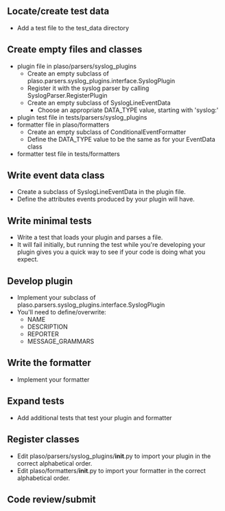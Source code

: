 ## Locate/create test data
* Add a test file to the test_data directory

## Create empty files and classes
* plugin file in plaso/parsers/syslog_plugins
  * Create an empty subclass of plaso.parsers.syslog_plugins.interface.SyslogPlugin
  * Register it with the syslog parser by calling SyslogParser.RegisterPlugin
  * Create an empty subclass of SyslogLineEventData
    * Choose an appropriate DATA_TYPE value, starting with 'syslog:'
* plugin test file in tests/parsers/syslog_plugins
* formatter file in plaso/formatters
  * Create an empty subclass of ConditionalEventFormatter
  * Define the DATA_TYPE value to be the same as for your EventData class
* formatter test file in tests/formatters

## Write event data class

* Create a subclass of SyslogLineEventData in the plugin file.
* Define the attributes events produced by your plugin will have.

## Write minimal tests
* Write a test that loads your plugin and parses a file. 
* It will fail initially, but running the test while you're developing your plugin gives you a quick way to see if your code is doing what you expect.
## Develop plugin
* Implement your subclass of plaso.parsers.syslog_plugins.interface.SyslogPlugin
* You'll need to define/overwrite:
  * NAME
  * DESCRIPTION
  * REPORTER
  * MESSAGE_GRAMMARS
## Write the formatter
*  Implement your formatter
## Expand tests
* Add additional tests that test your plugin and formatter
## Register classes
* Edit plaso/parsers/syslog_plugins/__init__.py to import your plugin in the correct alphabetical order.
* Edit plaso/formatters/__init__.py to import your formatter in the correct alphabetical order.
## Code review/submit
